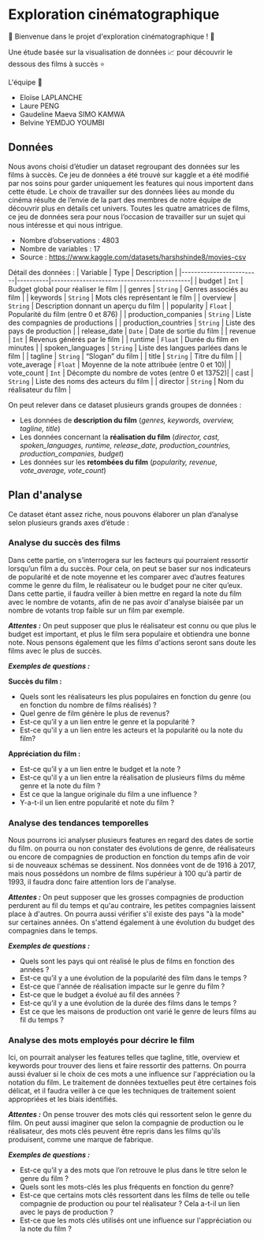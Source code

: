 # Exploration cinématographique
&#x1F3A5; Bienvenue dans le projet d'exploration cinématographique ! &#x1F3A5; 

Une étude basée sur la visualisation de données &#128200; pour découvrir le dessous des films à succès &#11088;

L'équipe &#x1F680;
* Eloïse LAPLANCHE
* Laure PENG
* Gaudeline Maeva SIMO KAMWA
* Belvine YEMDJO YOUMBI

## Données

Nous avons choisi d’étudier un dataset regroupant des données sur les films à succès. Ce jeu de données a été trouvé sur kaggle et a été modifié par nos soins pour garder uniquement  les features qui nous importent dans cette étude.
Le choix de travailler sur des données liées au monde du cinéma résulte de l’envie de la part des membres de notre équipe de découvrir plus en détails cet univers. Toutes les quatre amatrices de films, ce jeu de données sera pour nous l’occasion de travailler sur un sujet qui nous intéresse et qui nous intrigue. 

* Nombre d’observations : 4803
* Nombre de variables : 17
* Source : https://www.kaggle.com/datasets/harshshinde8/movies-csv

Détail des données : 
| Variable                | Type     | Description                                |
|-------------------------|----------|--------------------------------------------|
| budget                  | `Int`    | Budget global pour réaliser le film        |
| genres                  | `String` | Genres associés au film                   |
| keywords                | `String` | Mots clés représentant le film             |
| overview                | `String` | Description donnant un aperçu du film    |
| popularity              | `Float`  | Popularité du film (entre 0 et 876)        |
| production_companies    | `String` | Liste des compagnies de productions        |
| production_countries    | `String` | Liste des pays de production               |
| release_date            | `Date`   | Date de sortie du film                     |
| revenue                 | `Int`    | Revenus générés par le film                |
| runtime                 | `Float`  | Durée du film en minutes                   |
| spoken_languages        | `String` | Liste des langues parlées dans le film     |
| tagline                 | `String` | “Slogan” du film                           |
| title                   | `String` | Titre du film                              |
| vote_average            | `Float`  | Moyenne de la note attribuée (entre 0 et 10)|
| vote_count              | `Int`    | Décompte du nombre de votes (entre 0 et 13752)|
| cast                    | `String` | Liste des noms des acteurs du film         |
| director                | `String` | Nom du réalisateur du film                 |

On peut relever dans ce dataset plusieurs grands groupes de données : 
* Les données de **description du film** (*genres, keywords, overview, tagline, title*)
* Les données concernant la **réalisation du film** (*director, cast, spoken_languages, runtime, release_date, production_countries, production_companies, budget*)
* Les données sur les **retombées du film** (*popularity, revenue, vote_average, vote_count*)


## Plan d'analyse
Ce dataset étant assez riche, nous pouvons élaborer un plan d’analyse selon plusieurs grands axes d’étude :

### Analyse du succès des films
Dans cette partie, on s’interrogera sur les facteurs qui pourraient ressortir lorsqu’un film a du succès. Pour cela, on peut se baser sur nos indicateurs de popularité et de note moyenne et les comparer avec d’autres features comme le genre du film, le réalisateur ou le budget pour ne citer qu’eux. Dans cette partie, il faudra veiller à bien mettre en regard la note du film avec le nombre de votants, afin de ne pas avoir d'analyse biaisée par un nombre de votants trop faible sur un film par exemple.

***Attentes :*** On peut supposer que plus le réalisateur est connu ou que plus le budget est important, et plus le film sera populaire et obtiendra une bonne note. Nous pensons également que les films d'actions seront sans doute les films avec le plus de succès.

***Exemples de questions :***

**Succès du film :** 
* Quels sont les réalisateurs les plus populaires en fonction du genre (ou en fonction du nombre de films réalisés) ?
* Quel genre de film génère le plus de revenus?
* Est-ce qu’il y a un lien entre le genre et la popularité ?
* Est-ce qu'il y a un lien entre les acteurs et la popularité ou la note du film?
  
**Appréciation du film :**
* Est-ce qu’il y a un lien entre le budget et la note ?
* Est-ce qu'il y a un lien entre la réalisation de plusieurs films du même genre et la note du film ?
* Est ce que la langue originale du film a une influence ?
* Y-a-t-il un lien entre popularité et note du film ?

###  Analyse des tendances temporelles
Nous pourrons ici analyser plusieurs features en regard des dates de sortie du film. on pourra ou non constater des évolutions de genre, de réalisateurs ou encore de compagnies de production en fonction du temps afin de voir si de nouveaux schémas se dessinent. Nos données vont de de 1916 à 2017, mais nous possédons un nombre de films supérieur à 100 qu'à partir de 1993, il faudra donc faire attention lors de l'analyse.

***Attentes :*** On peut supposer que les grosses compagnies de production perdurent au fil du temps et qu'au contraire, les petites compagnies laissent place à d'autres. On pourra aussi vérifier s'il existe des pays "à la mode" sur certaines années. On s'attend également à une évolution du budget des compagnies dans le temps.

***Exemples de questions :***
* Quels sont les pays qui ont réalisé le plus de films en fonction des années ?
* Est-ce qu’il y a une évolution de la popularité des film dans le temps ?
* Est-ce que l'année de réalisation impacte sur le genre du film ?
* Est-ce que le budget a évolué au fil des années ?
* Est-ce qu’il y a une évolution de la durée des films dans le temps ?
* Est ce que les maisons de production ont varié le genre de leurs films au fil du temps ?

### Analyse des mots employés pour décrire le film
Ici, on pourrait analyser les features telles que tagline, title, overview et keywords pour trouver des liens et faire ressortir des patterns. On pourra aussi évaluer si le choix de ces mots a une influence sur l'appréciation ou la notation du film. Le traitement de données textuelles peut être certaines fois délicat, et il faudra veiller à ce que les techniques de traitement soient appropriées et les biais identifiés.

***Attentes :*** On pense trouver des mots clés qui ressortent selon le genre du film. On peut aussi imaginer que selon la compagnie de production ou le réalisateur, des mots clés peuvent être repris dans les films qu'ils produisent, comme une marque de fabrique.

***Exemples de questions :***
* Est-ce qu’il y a des mots que l’on retrouve le plus dans le titre selon le genre du film ?
* Quels sont les mots-clés les plus fréquents en fonction du genre?
* Est-ce que certains mots clés ressortent dans les films de telle ou telle compagnie de production ou pour tel réalisateur ? Cela a-t-il un lien avec le pays de production ?
* Est-ce que les mots clés utilisés ont une influence sur l'appréciation ou la note du film ?


